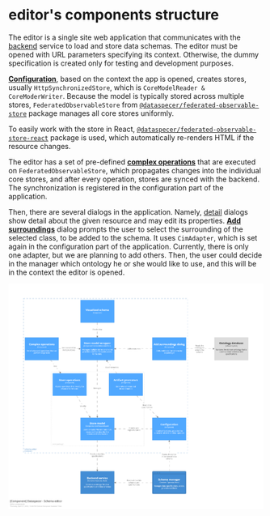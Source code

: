 # editor's components structure

The editor is a single site web application that communicates with the [backend](../../../services/backend) service to load and store data schemas. The editor must be opened with URL parameters specifying its context. Otherwise, the dummy specification is created only for testing and development purposes.

**[Configuration](../src/configuration)**, based on the context the app is opened, creates stores, usually `HttpSynchronizedStore`, which is `CoreModelReader & CoreModerWriter`. Because the model is typically stored across multiple stores, `FederatedObservableStore` from [`@dataspecer/federated-observable-store`](../../../packages/federated-observable-store) package manages all core stores uniformly.

To easily work with the store in React, [`@dataspecer/federated-observable-store-react`](../../../packages/federated-observable-store-react) package is used, which automatically re-renders HTML if the resource changes.

The editor has a set of pre-defined **[complex operations](../src/operations)** that are executed on `FederatedObservableStore`, which propagates changes into the individual core stores, and after every operation, stores are synced with the backend. The synchronization is registered in the configuration part of the application.

Then, there are several dialogs in the application. Namely, [detail](../src/components/detail) dialogs show detail about the given resource and may edit its properties. **[Add surroundings](../src/components/add-interpreted-surroundings)** dialog prompts the user to select the surrounding of the selected class, to be added to the schema. It uses `CimAdapter`, which is set again in the configuration part of the application. Currently, there is only one adapter, but we are planning to add others. Then, the user could decide in the manager which ontology he or she would like to use, and this will be in the context the editor is opened.

![Editor's components](../../../documentation/diagrams/editorComponentView.png)
